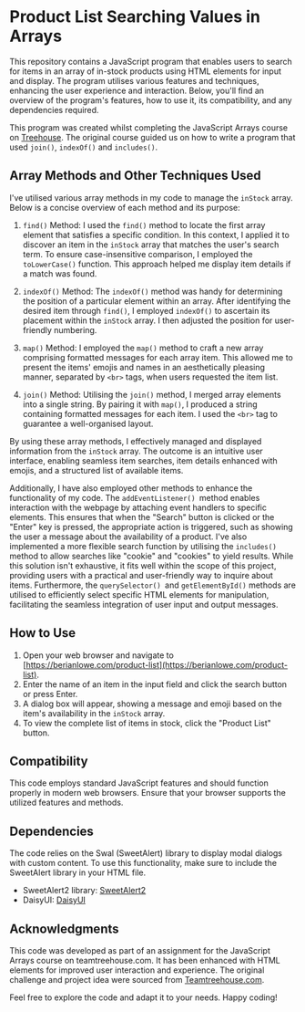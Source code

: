 # Product List Searching Values in Arrays

This repository contains a JavaScript program that enables users to search for items in an array of in-stock products using HTML elements for input and display. The program utilises various features and techniques, enhancing the user experience and interaction. Below, you'll find an overview of the program's features, how to use it, its compatibility, and any dependencies required.

This program was created whilst completing the JavaScript Arrays course on [Treehouse](https://teamtreehouse.com). The original course guided us on how to write a program that used `join()`, `indexOf()` and `includes()`.

## Array Methods and Other Techniques Used

I've utilised various array methods in my code to manage the `inStock` array. Below is a concise overview of each method and its purpose:

1. `find()` Method:
   I used the `find()` method to locate the first array element that satisfies a specific condition. In this context, I applied it to discover an item in the `inStock` array that matches the user's search term. To ensure case-insensitive comparison, I employed the `toLowerCase()` function. This approach helped me display item details if a match was found.

2. `indexOf()` Method:
   The `indexOf()` method was handy for determining the position of a particular element within an array. After identifying the desired item through `find()`, I employed `indexOf()` to ascertain its placement within the `inStock` array. I then adjusted the position for user-friendly numbering.

3. `map()` Method:
   I employed the `map()` method to craft a new array comprising formatted messages for each array item. This allowed me to present the items' emojis and names in an aesthetically pleasing manner, separated by `<br>` tags, when users requested the item list.

4. `join()` Method:
   Utilising the `join()` method, I merged array elements into a single string. By pairing it with `map()`, I produced a string containing formatted messages for each item. I used the `<br>` tag to guarantee a well-organised layout.

By using these array methods, I effectively managed and displayed information from the `inStock` array. The outcome is an intuitive user interface, enabling seamless item searches, item details enhanced with emojis, and a structured list of available items.

Additionally, I have also employed other methods to enhance the functionality of my code. The `addEventListener() `method enables interaction with the webpage by attaching event handlers to specific elements. This ensures that when the "Search" button is clicked or the "Enter" key is pressed, the appropriate action is triggered, such as showing the user a message about the availability of a product. I've also implemented a more flexible search function by utilising the `includes() `method to allow searches like "cookie" and "cookies" to yield results. While this solution isn't exhaustive, it fits well within the scope of this project, providing users with a practical and user-friendly way to inquire about items. Furthermore, the `querySelector() `and `getElementById()` methods are utilised to efficiently select specific HTML elements for manipulation, facilitating the seamless integration of user input and output messages.

## How to Use

1. Open your web browser and navigate to [https://berianlowe.com/product-list](https://berianlowe.com/product-list).
2. Enter the name of an item in the input field and click the search button or press Enter.
3. A dialog box will appear, showing a message and emoji based on the item's availability in the `inStock` array.
4. To view the complete list of items in stock, click the "Product List" button.

## Compatibility

This code employs standard JavaScript features and should function properly in modern web browsers. Ensure that your browser supports the utilized features and methods.

## Dependencies

The code relies on the Swal (SweetAlert) library to display modal dialogs with custom content. To use this functionality, make sure to include the SweetAlert library in your HTML file.

- SweetAlert2 library: [SweetAlert2](https://sweetalert2.github.io/)
- DaisyUI: [DaisyUI](https://daisyui.com/)

## Acknowledgments

This code was developed as part of an assignment for the JavaScript Arrays course on teamtreehouse.com. It has been enhanced with HTML elements for improved user interaction and experience. The original challenge and project idea were sourced from [Teamtreehouse.com](https://teamtreehouse.com/).

Feel free to explore the code and adapt it to your needs. Happy coding!
